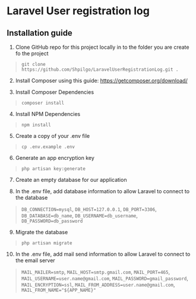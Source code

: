 # Laravel User registration log

## Installation guide
1. Clone GitHub repo for this project locally in to the folder you are create fo the project
> `git clone https://github.com/Shpilgo/LaravelUserRegistrationLog.git .`

2. Install Composer using this guide: https://getcomposer.org/download/

3. Install Composer Dependencies
> `composer install`

4. Install NPM Dependencies
> `npm install`

5. Create a copy of your .env file
> `cp .env.example .env`

6. Generate an app encryption key
> `php artisan key:generate`

7. Create an empty database for our application

8. In the .env file, add database information to allow Laravel to connect to the database
> `DB_CONNECTION=mysql`, `DB_HOST=127.0.0.1`, `DB_PORT=3306`, `DB_DATABASE=db_name`, `DB_USERNAME=db_username`, `DB_PASSWORD=db_password`

9. Migrate the database
> `php artisan migrate`

10. In the .env file, add mail send information to allow Laravel to connect to the email server
> `MAIL_MAILER=smtp`, `MAIL_HOST=smtp.gmail.com`, `MAIL_PORT=465`, `MAIL_USERNAME=user.name@gmail.com`, `MAIL_PASSWORD=gmail_password`, `MAIL_ENCRYPTION=ssl`, `MAIL_FROM_ADDRESS=user.name@gmail.com`, `MAIL_FROM_NAME="${APP_NAME}"`
